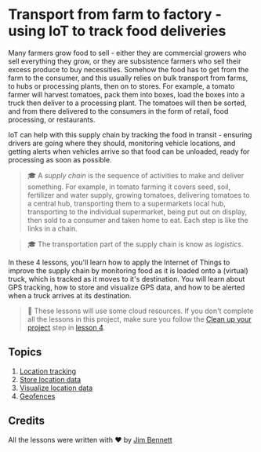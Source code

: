 # Transport from farm to factory - using IoT to track food deliveries

Many farmers grow food to sell - either they are commercial growers who sell everything they grow, or they are subsistence farmers who sell their excess produce to buy necessities. Somehow the food has to get from the farm to the consumer, and this usually relies on bulk transport from farms, to hubs or processing plants, then on to stores. For example, a tomato farmer will harvest tomatoes, pack them into boxes, load the boxes into a truck then deliver to a processing plant. The tomatoes will then be sorted, and from there delivered to the consumers in the form of retail, food processing, or restaurants.

IoT can help with this supply chain by tracking the food in transit - ensuring drivers are going where they should, monitoring vehicle locations, and getting alerts when vehicles arrive so that food can be unloaded, ready for processing as soon as possible.

> 🎓 A *supply chain* is the sequence of activities to make and deliver something. For example, in tomato farming it covers seed, soil, fertilizer and water supply, growing tomatoes, delivering tomatoes to a central hub, transporting them to a supermarkets local hub, transporting to the individual supermarket, being put out on display, then sold to a consumer and taken home to eat. Each step is like the links in a chain.

> 🎓 The transportation part of the supply chain is know as *logistics*.

In these 4 lessons, you'll learn how to apply the Internet of Things to improve the supply chain by monitoring food as it is loaded onto a (virtual) truck, which is tracked as it moves to it's destination. You will learn about GPS tracking, how to store and visualize GPS data, and how to be alerted when a truck arrives at its destination.

> 💁 These lessons will use some cloud resources. If you don't complete all the lessons in this project, make sure you follow the [Clean up your project](lessons/4-keep-your-plant-secure/README.md#clean-up-your-project) step in [lesson 4](lessons/6-keep-your-plant-secure/README.md).

## Topics

1. [Location tracking](lessons/1-location-tracking/README.md)
1. [Store location data](./3-transport/lessons/2-store-location-data/README.md)
1. [Visualize location data](lessons/3-visualize-location-data/README.md)
1. [Geofences](lessons/4-geofences/README.md)

## Credits

All the lessons were written with ♥️ by [Jim Bennett](https://GitHub.com/JimBobBennett)

